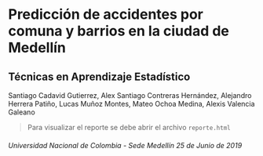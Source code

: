 # Predicción de accidentes por comuna y barrios en la ciudad de Medellín
## Técnicas en Aprendizaje Estadístico

Santiago Cadavid Gutierrez, Alex Santiago Contreras Hernández, Alejandro Herrera Patiño, Lucas Muñoz Montes, Mateo Ochoa Medina, Alexis Valencia Galeano
> Para visualizar el reporte se debe abrir el archivo ``` reporte.html ```

###### Universidad Nacional de Colombia - Sede Medellín 25 de Junio de 2019
